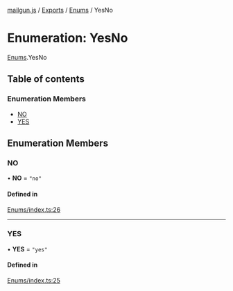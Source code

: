 [mailgun.js](../README.md) / [Exports](../modules.md) / [Enums](../modules/Enums.md) / YesNo

# Enumeration: YesNo

[Enums](../modules/Enums.md).YesNo

## Table of contents

### Enumeration Members

- [NO](Enums.YesNo.md#no)
- [YES](Enums.YesNo.md#yes)

## Enumeration Members

### NO

• **NO** = ``"no"``

#### Defined in

[Enums/index.ts:26](https://github.com/mailgun/mailgun.js/blob/6248cc0/lib/Enums/index.ts#L26)

___

### YES

• **YES** = ``"yes"``

#### Defined in

[Enums/index.ts:25](https://github.com/mailgun/mailgun.js/blob/6248cc0/lib/Enums/index.ts#L25)
